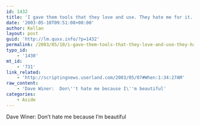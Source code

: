 ```yaml
---
id: 1432
title: 'I gave them tools that they love and use. They hate me for it.'
date: '2003-05-10T09:51:08+00:00'
author: Kellan
layout: post
guid: 'http://lm.quxx.info/?p=1432'
permalink: /2003/05/10/i-gave-them-tools-that-they-love-and-use-they-hate-me-for-it/
typo_id:
    - '1430'
mt_id:
    - '731'
link_related:
    - 'http://scriptingnews.userland.com/2003/05/07#When:1:34:27AM'
raw_content:
    - 'Dave Winer:  Don\''t hate me because I\''m beautiful'
categories:
    - Aside
---
```


Dave Winer: Don’t hate me because I’m beautiful